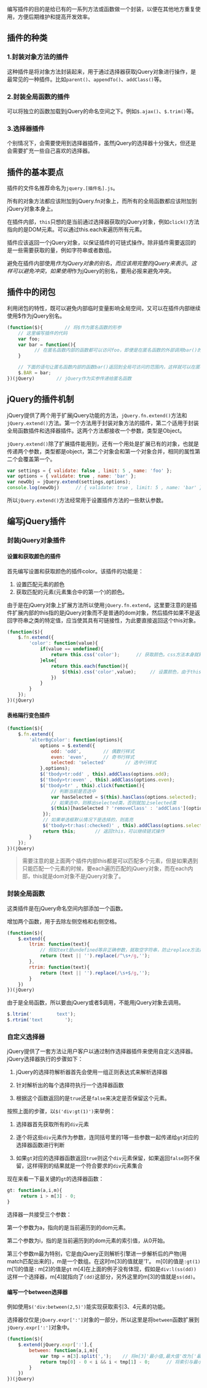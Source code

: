 

编写插件的目的是给已有的一系列方法或函数做一个封装，以便在其他地方重复使用，方便后期维护和提高开发效率。

## 插件的种类

### 1.封装对象方法的插件

这种插件是将对象方法封装起来，用于通过选择器获取jQuery对象进行操作，是最常见的一种插件。比如`parent()`、`appendTo()`、`addClass()`等。

### 2.封装全局函数的插件

可以将独立的函数加载到jQuery的命名空间之下。例如`$.ajax()`、`$.trim()`等。

### 3.选择器插件

个别情况下，会需要使用到选择器插件，虽然jQuery的选择器十分强大，但还是会需要扩充一些自己喜欢的选择器。

## 插件的基本要点

插件的文件名推荐命名为`jquery.[插件名].js`。

所有的对象方法都应该附加到jQuery.fn对象上，而所有的全局函数都应该附加到jQuery对象本身上。

在插件内部，`this`只想的是当前通过选择器获取的jQuery对象，例如`click()`方法指向的是DOM元素。可以通过this.each来遍历所有元素。

插件应该返回一个jQuery对象，以保证插件的可链式操作。除非插件需要返回的是一些需要获取的量，例如字符串或者数组。

避免在插件内部使用$作为jQuery对象的别名，而应该用完整的jQuery来表示。这样可以避免冲突，如果使用$作为jQuery的别名，要用必报来避免冲突。

## 插件中的闭包

利用闭包的特性，既可以避免内部临时变量影响全局空间，又可以在插件内部继续使用$作为jQuery别名。

```js
(function($){        // 将$作为匿名函数的形参
    // 这里编写插件的代码
    var foo;
    var bar = function(){
          // 在匿名函数内部的函数都可以访问foo，即便是在匿名函数的外部调用bar()的时候，也可以在bar()的内部访问到foo，但在匿名函数的外部直接访问foo是做不到的。
    }

    // 下面的语句让匿名函数内部的函数bar()返回到全局可访问的范围内，这样就可以在匿名函数的外部通过调用jQuery.BAR()来访问内部定义的函数bar()，并且内部函数bar()也能访问匿名函数内的变量foo。
    $.BAR = bar;
})(jQuery)        // jQuery作为实参传递给匿名函数
```

## jQuery的插件机制

jQuery提供了两个用于扩展jQuery功能的方法，`jQuery.fn.extend()`方法和`jQuery.extend()`方法。第一个方法用于封装对象方法的插件，第二个适用于封装全局函数插件和选择器插件。这两个方法都接收一个参数，类型是Object。

`jQuery.extend()`除了扩展插件能用到，还有一个用处是扩展已有的对象，也就是传递两个参数，类型都是object，第二个对象会和第一个对象合并，相同的属性第二个会覆盖第一个。

```js
var settings = { validate: false , limit: 5 , name: 'foo' };
var options = { validate: true , name: 'bar' };
var newObj = jQuery.extend(settings,options);
console.log(newObj)      // { validate: true , limit: 5 , name: 'bar' }
```

所以`jQuery.extend()`方法经常用于设置插件方法的一些默认参数。

## 编写jQuery插件

### 封装jQuery对象插件

#### 设置和获取颜色的插件

首先编写设置和获取颜色的插件color。该插件的功能是：
1. 设置匹配元素的颜色
2. 获取匹配的元素(元素集合中的第一个)的颜色。

由于是在jQuery对象上扩展方法所以使用`jQuery.fn.extend`，这里要注意的是插件扩展内部的this指的是jQuery对象而不是普通的dom对象，然后插件如果不是返回字符串之类的特定值，应当使其具有可链接性，为此要直接返回这个this对象。
```js
(function($){
    $.fn.extend({
        'color': function(value){
            if(value == undefined){      
                return this.css('color');      // 获取颜色。css方法本身就默认返回第一个的颜色
            }else{        
                return this.each(function(){
                    $(this).css('color',value);     // 设置颜色，由于this是jQuery对象，所以不需要each遍历
                })
            }
        }
    });
})(jQuery)
```

#### 表格隔行变色插件

```js
(function($){
    $.fn.extend({
        'alterBgColor': function(options){
            options = $.extend({
                odd: 'odd',        // 偶数行样式
                even: 'even',      // 奇书行样式
                selected: 'selected'       // 选中行样式
            },options);
            $('tbody>tr:odd' , this).addClass(options.odd);
            $('tbody>tr:even' , this).addClass(options.even);
            $('tbody>tr' , this).click(function(){
                // 判断当前是否选中
                var hasSelected = $(this).hasClass(options.selected);
                // 如果选中，则移出selected类，否则就加上selected类
                $(this)[hasSelected ? 'removeClass' : 'addClass'](options.selected).find(':checkbox').prop('checked',!hasSelected);
             });
             // 如果单选框默认情况下是选择的，则高亮
             $('tbody>tr:has(:checked)' , this).addClass(options.selected);
             return this;       // 返回this，可以继续链式操作
        }
    });
})(jQuery)
```

> 需要注意的是上面两个插件内部this都是可以匹配多个元素，但是如果遇到只能匹配一个元素的时候，要each遍历匹配的jQuery对象，而在each内部，this就是dom对象不是jQuery对象了。

### 封装全局函数

这类插件是在jQuery命名空间内部添加一个函数。

增加两个函数，用于去除左侧空格和右侧空格。
```js
(function($){
    $.extend({
        ltrim: function(text){
            // 假如text是undefined等非正确参数，就取空字符串，防止replace方法报错
            return (text || '').replace(/^\s+/g,'');
        },
        rtrim: function(text){
            return (text || '').replace(/\s+$/g,'');
        }
    })
})(jQuery)
```
由于是全局函数，所以要由jQuery或者$调用，不能用jQuery对象去调用。

```js
$.ltrim('         text');
$.rtrim('text        ');
```

### 自定义选择器

jQuery提供了一套方法让用户客户以通过制作选择器插件来使用自定义选择器。jQuery选择器执行的步骤如下：

1. jQuery的选择符解析器首先会使用一组正则表达式来解析选择器

2. 针对解析出的每个选择符执行一个选择器函数

3. 根据这个函数返回的是`true`还是`false`来决定是否保留这个元素。

按照上面的步骤，以`$('div:gt(1)')`来举例：

1. 选择器首先获取所有的`div`元素

2. 逐个将这些`div`元素作为参数，连同括号里的1等一些参数一起传递给`gt`对应的选择器函数进行判断

3. 如果`gt`对应的选择器函数返回`true`则这个`div`元素保留，如果返回`false`则不保留，这样得到的结果就是一个符合要求的`div`元素集合

现在来看一下最关键的`gt`的选择器函数：

```js
gt: function(a,i,m){
     return i > m[3] - 0;
}
```
选择器一共接受三个参数：

第一个参数为a，指向的是当前遍历到的dom元素。

第二个参数为i，指的是当前遍历到的dom元素的索引值，从0开始。

第三个参数m最为特别，它是由jQuery正则解析引擎进一步解析后的产物(用match匹配出来的)，m是一个数组。在这时m[3]的值就是'1'。
m[0]的值是`:gt(1)`
m[1]的值是`:`
m[2]的值是`gt`
m[4]在上面的例子没有体现，假如是`div:l(ss(dd))`这样一个选择器，m[4]就指向了`(dd)`这部分，另外这里的m[3]的值就是`ss(dd)`。

#### 编写一个between选择器

例如使用`$('div:between(2,5)')`能实现获取索引3、4元素的功能。

选择器仅仅是`jQuery.expr[':']`对象的一部分，所以这里是将`between`函数扩展到`jQuery.expr[':']`对象中。
```js
(function($){
    $.extend(jQuery.expr[':'],{
        between: function(a,i,m){
            var tmp = m[3].split(',');    // 将m[3]'最小值,最大值'改为['最小值','最大值']
            return tmp[0] - 0 < i && i < tmp[1] - 0;      // 将索引与最小和最大值进行比较，符合要求的返回true，这里-0 是隐式转换的意思
        }
    })
})(jQuery)
```
